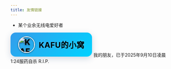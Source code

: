 ```yaml
---
title: 友情链接
---
```

- 某个业余无线电爱好者
<style>
  @keyframes gradientFlow {
    0% { background-position: 0% 50%; }
    50% { background-position: 100% 50%; }
    100% { background-position: 0% 50%; }
  }
  .gradient-link {
    display: inline-block !important;
    background: linear-gradient(-45deg, #8e4ed3ff, #2d70e4ff, #00d2ff, #4889e4ff);
    background-size: 400% 400%;
    animation: gradientFlow 15s ease infinite;
    color: rgba(0, 0, 0, 1);
    text-decoration: none;
    text-shadow: 0 1px 2px rgba(0,0,0,0.15), 
             0 0 8px rgba(255,255,255,0.25);
    border-radius: 16px;
    font-family: -apple-system, BlinkMacSystemFont, 'Segoe UI', 'Microsoft YaHei', sans-serif;
    font-size: 24px;
    font-weight: bold;
    letter-spacing: 0.5px;
    box-shadow: 0 6px 20px rgba(51, 80, 129, 0.22);
    transition: all 0.4s ease;
    padding: 12px 24px;
    margin: 0 !important;
    overflow: hidden;
  }
  .gradient-link:hover {
    transform: translateY(-3px);
    box-shadow: 0 10px 25px rgba(124, 172, 255, 0.67);
    animation-duration: 8s;
  }
  .gradient-link-content {
    display: flex;
    flex-direction: row;
    align-items: center;
    gap: 12px;
  }
  .logo-img {
    height: 48px;
    border-radius: 50%;
    border: 2px solid white;
    filter: drop-shadow(0 1px 2px rgba(31, 55, 70, 1));
  }
  @media (prefers-reduced-motion: reduce) {
    .gradient-link {
      animation: none;
      background: linear-gradient(-45deg, #1e2374ff, #672e81ff);
    }
    .gradient-link:hover {
      transform: none;
    }
  }
</style>

<a href="https://blog.morizuki.top/" class="gradient-link">
  <div class="gradient-link-content">
    <img src="https://blog.morizuki.top/img/avt.jpg" alt="KAFU的小窝" class="logo-img">
    KAFU的小窝
  </div>
</a>
我的朋友，已于2025年9月10日凌晨1:24服药自杀
R.I.P.